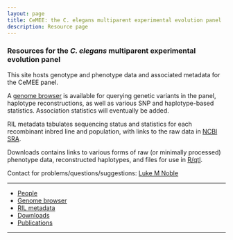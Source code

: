 ```yaml
---
layout: page
title: CeMEE: the C. elegans multiparent experimental evolution panel
description: Resource page
---
```


### Resources for the *C. elegans* multiparent experimental evolution panel

This site hosts genotype and phenotype data and associated metadata for the CeMEE panel.

A [genome browser](https://lukemn.github.io/cemee_jbrowse) is available for querying genetic variants in the panel, haplotype reconstructions, as well as various SNP and haplotype-based statistics. Association statistics will eventually be added.

RIL metadata tabulates sequencing status and statistics for each recombinant inbred line and population, with links to the raw data in [NCBI SRA](https://www.ncbi.nlm.nih.gov/sra).

Downloads contains links to various forms of raw (or minimally processed) phenotype data, reconstructed haplotypes, and files for use in [R/qtl](http://www.rqtl.org/). 

Contact for problems/questions/suggestions: [Luke M Noble](email:luke.noble@gmail.com)

---
- [People]((pages/people.html))
- [Genome browser](https://lukemn.github.io/cemee_jbrowse)
- [RIL metadata](pages/rilMeta.html)
- [Downloads](pages/links.html)
- [Publications](pages/publications.html)

---



